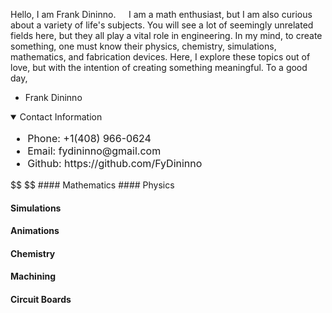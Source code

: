 Hello, I am Frank Dininno. 
$\quad$I am a math enthusiast, but I am also curious about a variety of life's subjects. You will see a lot of seemingly unrelated fields here, but they all play a vital role in engineering. In my mind, to create something, one must know their physics, chemistry, simulations, mathematics, and fabrication devices. Here, I explore these topics out of love, but with the intention of creating something meaningful. To a good day,
 - Frank Dininno

<details open> 
<summary>Contact Information</summary> 
<div style="font-size: 16px; font-weight: normal;"> 
	<ul>
		 <li>Phone: +1(408) 966-0624</li> 
		 <li>Email: fydininno@gmail.com</li> 
		 <li>Github: https://github.com/FyDininno</li> 
	</ul> 
 </div>
</details>
$$
$$
#### Mathematics
#### Physics

#### Simulations

#### Animations

#### Chemistry

#### Machining

#### Circuit Boards


